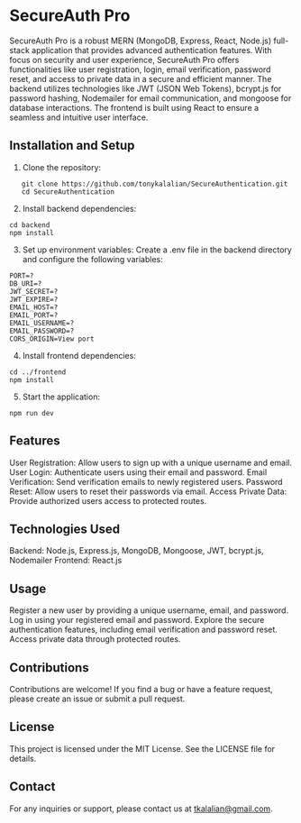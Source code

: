 # SecureAuth Pro

SecureAuth Pro is a robust MERN (MongoDB, Express, React, Node.js) full-stack application that provides advanced authentication features. With focus on security and user experience, SecureAuth Pro offers functionalities like user registration, login, email verification, password reset, and access to private data in a secure and efficient manner. The backend utilizes technologies like JWT (JSON Web Tokens), bcrypt.js for password hashing, Nodemailer for email communication, and mongoose for database interactions. The frontend is built using React to ensure a seamless and intuitive user interface.

## Installation and Setup

1. Clone the repository:
```
   git clone https://github.com/tonykalalian/SecureAuthentication.git
   cd SecureAuthentication
   ```
2. Install backend dependencies:
```
cd backend
npm install
```
3. Set up environment variables:
Create a .env file in the backend directory and configure the following variables:
```
PORT=?
DB_URI=?
JWT_SECRET=?
JWT_EXPIRE=?
EMAIL_HOST=?
EMAIL_PORT=?
EMAIL_USERNAME=?
EMAIL_PASSWORD=?
CORS_ORIGIN=View port
```
4. Install frontend dependencies:
```
cd ../frontend
npm install
```
5. Start the application:
```
npm run dev
```
## Features
User Registration: Allow users to sign up with a unique username and email.
User Login: Authenticate users using their email and password.
Email Verification: Send verification emails to newly registered users.
Password Reset: Allow users to reset their passwords via email.
Access Private Data: Provide authorized users access to protected routes.
## Technologies Used
Backend: Node.js, Express.js, MongoDB, Mongoose, JWT, bcrypt.js, Nodemailer
Frontend: React.js
## Usage
Register a new user by providing a unique username, email, and password.
Log in using your registered email and password.
Explore the secure authentication features, including email verification and password reset.
Access private data through protected routes.
## Contributions
Contributions are welcome! If you find a bug or have a feature request, please create an issue or submit a pull request.

## License
This project is licensed under the MIT License. See the LICENSE file for details.

## Contact
For any inquiries or support, please contact us at tkalalian@gmail.com.
